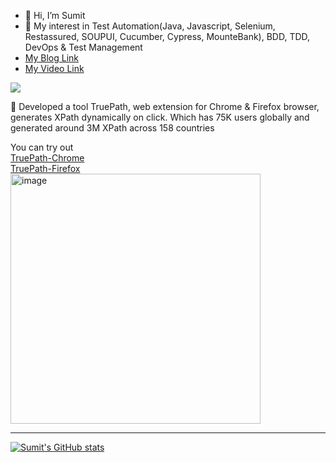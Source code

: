 - 👋 Hi, I’m Sumit
- 👀 My interest in Test Automation(Java, Javascript, Selenium, Restassured, SOUPUI, Cucumber, Cypress, MounteBank), BDD, TDD, DevOps & Test Management
- [My Blog Link](https://timus-4ever.medium.com/) 
- [My Video Link](https://www.youtube.com/channel/UCU9PC-znisa8r0G8pOiX8vg)

![](https://komarev.com/ghpvc/?username=gsumit1)  

:rocket: Developed a tool TruePath, web extension for Chrome & Firefox browser, generates XPath dynamically on click. 
Which has 75K users globally and generated around 3M XPath across 158 countries   

You can try out     
[TruePath-Chrome](https://chrome.google.com/webstore/detail/truepath/mgjhkhhbkkldiihlajcnlfchfcmhipmn?hl=en)  
[TruePath-Firefox](https://addons.mozilla.org/en-US/firefox/addon/truepath/)  
<img width="400" alt="image" src="https://user-images.githubusercontent.com/17493208/202918131-00e5ab2b-61f3-426c-964b-2f015247dddc.png">

-----------------------------
[![Sumit's GitHub stats](https://github-readme-stats.vercel.app/api?username=gsumit1)](https://github-readme-stats.vercel.app/api?username=gsumit1&theme=radical)

<!---![image](https://github.com/gsumit1/gsumit1/blob/main/world.JPG)--->
<!---
gsumit1/gsumit1 is a ✨ special ✨ repository because its `README.md` (this file) appears on your GitHub profile.
You can click the Preview link to take a look at your changes.
--->
